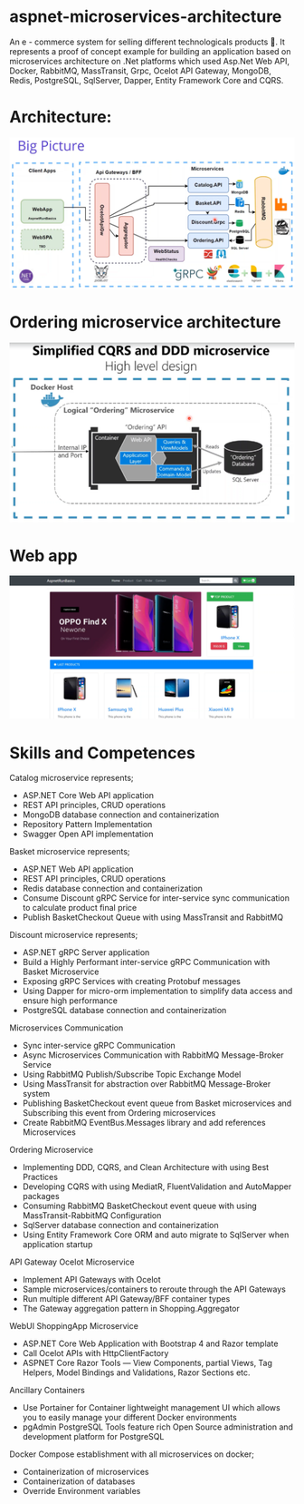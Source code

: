 # aspnet-microservices-architecture
 An e - commerce system for selling different technologicals products 👾. It represents a proof of concept example for building an application based on microservices architecture on .Net platforms which used Asp.Net Web API, Docker, RabbitMQ, MassTransit, Grpc, Ocelot API Gateway, MongoDB, Redis, PostgreSQL, SqlServer, Dapper, Entity Framework Core and CQRS.

# Architecture: 
<p align="center">
    <img src="assets/bigpicture.png" alt="Preview">
</p>

# Ordering microservice architecture
<p align="center">
    <img src="assets/architecture.png" alt="Preview">
</p>

# Web app
<p align="center">
    <img src="assets/ux.png" alt="Preview">
</p>


# Skills and Competences

Catalog microservice represents;

* ASP.NET Core Web API application
* REST API principles, CRUD operations
* MongoDB database connection and containerization
* Repository Pattern Implementation
* Swagger Open API implementation


Basket microservice represents;

* ASP.NET Web API application
* REST API principles, CRUD operations
* Redis database connection and containerization
* Consume Discount gRPC Service for inter-service sync communication to calculate product final price
* Publish BasketCheckout Queue with using MassTransit and RabbitMQ


Discount microservice represents;

* ASP.NET gRPC Server application
* Build a Highly Performant inter-service gRPC Communication with Basket Microservice
* Exposing gRPC Services with creating Protobuf messages
* Using Dapper for micro-orm implementation to simplify data access and ensure high performance
* PostgreSQL database connection and containerization


Microservices Communication

* Sync inter-service gRPC Communication
* Async Microservices Communication with RabbitMQ Message-Broker Service
* Using RabbitMQ Publish/Subscribe Topic Exchange Model
* Using MassTransit for abstraction over RabbitMQ Message-Broker system
* Publishing BasketCheckout event queue from Basket microservices and Subscribing this event from Ordering microservices
* Create RabbitMQ EventBus.Messages library and add references Microservices


Ordering Microservice

* Implementing DDD, CQRS, and Clean Architecture with using Best Practices
* Developing CQRS with using MediatR, FluentValidation and AutoMapper packages
* Consuming RabbitMQ BasketCheckout event queue with using MassTransit-RabbitMQ Configuration
* SqlServer database connection and containerization
* Using Entity Framework Core ORM and auto migrate to SqlServer when application startup


API Gateway Ocelot Microservice

* Implement API Gateways with Ocelot
* Sample microservices/containers to reroute through the API Gateways
* Run multiple different API Gateway/BFF container types
* The Gateway aggregation pattern in Shopping.Aggregator


WebUI ShoppingApp Microservice

* ASP.NET Core Web Application with Bootstrap 4 and Razor template
* Call Ocelot APIs with HttpClientFactory
* ASPNET Core Razor Tools — View Components, partial Views, Tag Helpers, Model Bindings and Validations, Razor Sections etc.


Ancillary Containers

* Use Portainer for Container lightweight management UI which allows you to easily manage your different Docker environments
* pgAdmin PostgreSQL Tools feature rich Open Source administration and development platform for PostgreSQL


Docker Compose establishment with all microservices on docker;

* Containerization of microservices
* Containerization of databases
* Override Environment variables